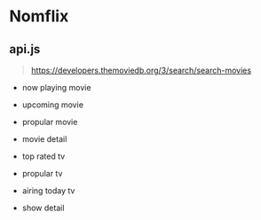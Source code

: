 # Nomflix

## api.js
> https://developers.themoviedb.org/3/search/search-movies

- now playing movie
- upcoming movie
- propular movie
- movie detail

- top rated tv
- propular tv
- airing today tv
- show detail
